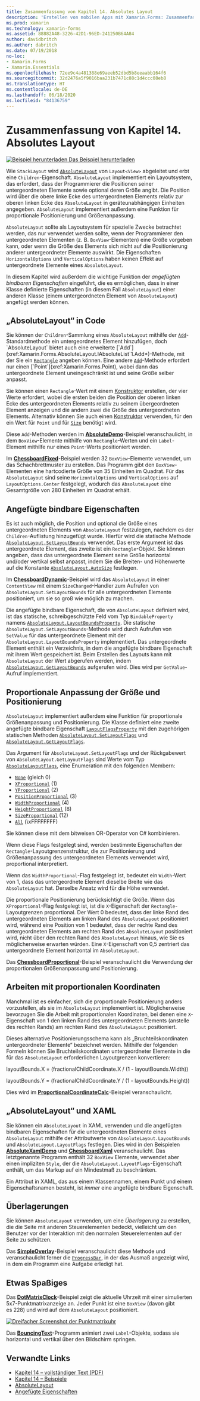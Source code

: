 ```yaml
---
title: Zusammenfassung von Kapitel 14. Absolutes Layout
description: 'Erstellen von mobilen Apps mit Xamarin.Forms: Zusammenfassung von Kapitel 14. Absolutes Layout'
ms.prod: xamarin
ms.technology: xamarin-forms
ms.assetid: 88882A48-3226-42D1-96ED-241250B64A84
author: davidbritch
ms.author: dabritch
ms.date: 07/19/2018
no-loc:
- Xamarin.Forms
- Xamarin.Essentials
ms.openlocfilehash: 72ee9c4a481388e69aeeb52dbd5b8eeaabb164f6
ms.sourcegitcommit: 32d2476a5f9016baa231b7471c88c1d4ccc08eb8
ms.translationtype: HT
ms.contentlocale: de-DE
ms.lasthandoff: 06/18/2020
ms.locfileid: "84136759"
---
```

# <a name="summary-of-chapter-14-absolute-layout"></a>Zusammenfassung von Kapitel 14. Absolutes Layout

[![Beispiel herunterladen](~/media/shared/download.png) Das Beispiel herunterladen](https://github.com/xamarin/xamarin-forms-book-samples/tree/master/Chapter14)

Wie `StackLayout` wird [`AbsoluteLayout`](xref:Xamarin.Forms.AbsoluteLayout) von `Layout<View>` abgeleitet und erbt eine `Children`-Eigenschaft. `AbsoluteLayout` implementiert ein Layoutsystem, das erfordert, dass der Programmierer die Positionen seiner untergeordneten Elemente sowie optional deren Größe angibt. Die Position wird über die obere linke Ecke des untergeordneten Elements relativ zur oberen linken Ecke des `AbsoluteLayout` in geräteunabhängigen Einheiten angegeben. `AbsoluteLayout` implementiert außerdem eine Funktion für proportionale Positionierung und Größenanpassung.

`AbsoluteLayout` sollte als Layoutsystem für spezielle Zwecke betrachtet werden, das nur verwendet werden sollte, wenn der Programmierer den untergeordneten Elementen (z. B. `BoxView`-Elementen) eine Größe vorgeben kann, oder wenn die Größe des Elements sich nicht auf die Positionierung anderer untergeordneter Elemente auswirkt. Die Eigenschaften `HorizontalOptions` und `VerticalOptions` haben keinen Effekt auf untergeordnete Elemente eines `AbsoluteLayout`.

In diesem Kapitel wird außerdem die wichtige Funktion der *angefügten bindbaren Eigenschaften* eingeführt, die es ermöglichen, dass in einer Klasse definierte Eigenschaften (in diesem Fall `AbsoluteLayout`) einer anderen Klasse (einem untergeordneten Element von `AbsoluteLayout`) angefügt werden können.

## <a name="absolutelayout-in-code"></a>„AbsoluteLayout“ in Code

Sie können der `Children`-Sammlung eines `AbsoluteLayout` mithilfe der [`Add`](xref:System.Collections.Generic.ICollection`1.Add*)-Standardmethode ein untergeordnetes Element hinzufügen, doch `AbsoluteLayout` bietet auch eine erweiterte [`Add`](xref:Xamarin.Forms.AbsoluteLayout.IAbsoluteList`1.Add*)-Methode, mit der Sie ein [`Rectangle`](xref:Xamarin.Forms.Rectangle) angeben können. Eine andere [`Add`](xref:Xamarin.Forms.AbsoluteLayout.IAbsoluteList`1.Add*)-Methode erfordert nur einen [`Point`](xref:Xamarin.Forms.Point), wobei dann das untergeordnete Element uneingeschränkt ist und seine Größe selber anpasst.

Sie können einen `Rectangle`-Wert mit einem [Konstruktor](xref:Xamarin.Forms.Rectangle.%23ctor(System.Double,System.Double,System.Double,System.Double)) erstellen, der vier Werte erfordert, wobei die ersten beiden die Position der oberen linken Ecke des untergeordneten Elements relativ zu seinem übergeordneten Element anzeigen und die andern zwei die Größe des untergeordneten Elements. Alternativ können Sie auch einen [Konstruktor](xref:Xamarin.Forms.Rectangle.%23ctor(Xamarin.Forms.Point,Xamarin.Forms.Size)) verwenden, für den ein Wert für `Point` und für [`Size`](xref:Xamarin.Forms.Size) benötigt wird.

Diese `Add`-Methoden werden im [**AbsoluteDemo**](https://github.com/xamarin/xamarin-forms-book-samples/tree/master/Chapter14/AbsoluteDemo)-Beispiel veranschaulicht, in dem `BoxView`-Elemente mithilfe von `Rectangle`-Werten und ein `Label`-Element mithilfe nur eines `Point`-Werts positioniert werden.

Im [**ChessboardFixed**](https://github.com/xamarin/xamarin-forms-book-samples/tree/master/Chapter14/ChessboardFixed)-Beispiel werden 32 `BoxView`-Elemente verwendet, um das Schachbrettmuster zu erstellen. Das Programm gibt den `BoxView`-Elementen eine hartcodierte Größe von 35 Einheiten im Quadrat. Für das `AbsoluteLayout` sind seine `HorizontalOptions` und `VerticalOptions` auf `LayoutOptions.Center` festgelegt, wodurch das `AbsoluteLayout` eine Gesamtgröße von 280 Einheiten im Quadrat erhält.

## <a name="attached-bindable-properties"></a>Angefügte bindbare Eigenschaften

Es ist auch möglich, die Position und optional die Größe eines untergeordneten Elements von `AbsoluteLayout` festzulegen, nachdem es der `Children`-Auflistung hinzugefügt wurde. Hierfür wird die statische Methode [`AbsoluteLayout.SetLayoutBounds`](xref:Xamarin.Forms.AbsoluteLayout.SetLayoutBounds(Xamarin.Forms.BindableObject,Xamarin.Forms.Rectangle)) verwendet. Das erste Argument ist das untergeordnete Element, das zweite ist ein `Rectangle`-Objekt. Sie können angeben, dass das untergeordnete Element seine Größe horizontal und/oder vertikal selbst anpasst, indem Sie die Breiten- und Höhenwerte auf die Konstante [`AbsoluteLayout.AutoSize`](xref:Xamarin.Forms.AbsoluteLayout.AutoSize) festlegen.

Im [**ChessboardDynamic**](https://github.com/xamarin/xamarin-forms-book-samples/tree/master/Chapter14/ChessboardDynamic)-Beispiel wird das `AbsoluteLayout` in einer `ContentView` mit einem `SizeChanged`-Handler zum Aufrufen von `AbsoluteLayout.SetLayoutBounds` für alle untergeordneten Elemente positioniert, um sie so groß wie möglich zu machen.  

Die angefügte bindbare Eigenschaft, die von `AbsoluteLayout` definiert wird, ist das statische, schreibgeschützte Feld vom Typ `BindableProperty` namens [`AbsoluteLayout.LayoutBoundsProperty`](xref:Xamarin.Forms.AbsoluteLayout.LayoutBoundsProperty). Die statische `AbsoluteLayout.SetLayoutBounds`-Methode wird durch Aufrufen von `SetValue` für das untergeordnete Element mit der `AbsoluteLayout.LayoutBoundsProperty` implementiert. Das untergeordnete Element enthält ein Verzeichnis, in dem die angefügte bindbare Eigenschaft mit ihrem Wert gespeichert ist. Beim Erstellen des Layouts kann mit `AbsoluteLayout` der Wert abgerufen werden, indem [`AbsoluteLayout.GetLayoutBounds`](xref:Xamarin.Forms.AbsoluteLayout.GetLayoutBounds(Xamarin.Forms.BindableObject)) aufgerufen wird. Dies wird per `GetValue`-Aufruf implementiert.

## <a name="proportional-sizing-and-positioning"></a>Proportionale Anpassung der Größe und Positionierung

`AbsoluteLayout` implementiert außerdem eine Funktion für proportionale Größenanpassung und Positionierung. Die Klasse definiert eine zweite angefügte bindbare Eigenschaft [`LayoutFlagsProperty`](xref:Xamarin.Forms.AbsoluteLayout.LayoutFlagsProperty) mit den zugehörigen statischen Methoden [`AbsoluteLayout.SetLayoutFlags`](xref:Xamarin.Forms.AbsoluteLayout.SetLayoutFlags(Xamarin.Forms.BindableObject,Xamarin.Forms.AbsoluteLayoutFlags)) und [`AbsoluteLayout.GetLayoutFlags`](xref:Xamarin.Forms.AbsoluteLayout.GetLayoutFlags(Xamarin.Forms.BindableObject)).

Das Argument für `AbsoluteLayout.SetLayoutFlags` und der Rückgabewert von `AbsoluteLayout.GetLayoutFlags` sind Werte vom Typ [`AbsoluteLayoutFlags`](xref:Xamarin.Forms.AbsoluteLayoutFlags), eine Enumeration mit den folgenden Membern:

- [`None`](xref:Xamarin.Forms.AbsoluteLayoutFlags.None) (gleich 0)
- [`XProportional`](xref:Xamarin.Forms.AbsoluteLayoutFlags.XProportional) (1)
- [`YProportional`](xref:Xamarin.Forms.AbsoluteLayoutFlags.YProportional) (2)
- [`PositionProportional`](xref:Xamarin.Forms.AbsoluteLayoutFlags.PositionProportional) (3)
- [`WidthProportional`](xref:Xamarin.Forms.AbsoluteLayoutFlags.WidthProportional) (4)
- [`HeightProportional`](xref:Xamarin.Forms.AbsoluteLayoutFlags.HeightProportional) (8)
- [`SizeProportional`](xref:Xamarin.Forms.AbsoluteLayoutFlags.SizeProportional) (12)
- [`All`](xref:Xamarin.Forms.AbsoluteLayoutFlags.All) (\xFFFFFFFF)

Sie können diese mit dem bitweisen OR-Operator von C# kombinieren.

Wenn diese Flags festgelegt sind, werden bestimmte Eigenschaften der `Rectangle`-Layoutgrenzenstruktur, die zur Positionierung und Größenanpassung des untergeordneten Elements verwendet wird, proportional interpretiert.

Wenn das `WidthProportional`-Flag festgelegt ist, bedeutet ein `Width`-Wert von 1, dass das untergeordnete Element dieselbe Breite wie das `AbsoluteLayout` hat. Derselbe Ansatz wird für die Höhe verwendet.

Die proportionale Positionierung berücksichtigt die Größe. Wenn das `XProportional`-Flag festgelegt ist, ist die `X`-Eigenschaft der `Rectangle`-Layoutgrenzen proportional. Der Wert 0 bedeutet, dass der linke Rand des untergeordneten Elements am linken Rand des `AbsoluteLayout` positioniert wird, während eine Position von 1 bedeutet, dass der rechte Rand des untergeordneten Elements am rechten Rand des `AbsoluteLayout` positioniert wird, nicht über den rechten Rand des `AbsoluteLayout` hinaus, wie Sie es möglicherweise erwarten würden. Eine `X`-Eigenschaft von 0,5 zentriert das untergeordnete Element horizontal im `AbsoluteLayout`.

Das [**ChessboardProportional**](https://github.com/xamarin/xamarin-forms-book-samples/tree/master/Chapter14/ChessboardProportional)-Beispiel veranschaulicht die Verwendung der proportionalen Größenanpassung und Positionierung.

## <a name="working-with-proportional-coordinates"></a>Arbeiten mit proportionalen Koordinaten

Manchmal ist es einfacher, sich die proportionale Positionierung anders vorzustellen, als sie im `AbsoluteLayout` implementiert ist. Möglicherweise bevorzugen Sie die Arbeit mit proportionalen Koordinaten, bei denen eine `X`-Eigenschaft von 1 den linken Rand des untergeordneten Elements (anstelle des rechten Rands) am rechten Rand des `AbsoluteLayout` positioniert.

Dieses alternative Positionierungsschema kann als „Bruchteilskoordinaten untergeordneter Elemente“ bezeichnet werden. Mithilfe der folgenden Formeln können Sie Bruchteilskoordinaten untergeordneter Elemente in die für das `AbsoluteLayout` erforderlichen Layoutgrenzen konvertieren:

layoutBounds.X = (fractionalChildCoordinate.X / (1 - layoutBounds.Width))

layoutBounds.Y = (fractionalChildCoordinate.Y / (1 - layoutBounds.Height))

Dies wird im [**ProportionalCoordinateCalc**](https://github.com/xamarin/xamarin-forms-book-samples/tree/master/Chapter14/PropCoordCalc)-Beispiel veranschaulicht.

## <a name="absolutelayout-and-xaml"></a>„AbsoluteLayout“ und XAML

Sie können ein `AbsoluteLayout` in XAML verwenden und die angefügten bindbaren Eigenschaften für die untergeordneten Elemente eines `AbsoluteLayout` mithilfe der Attributwerte von `AbsoluteLayout.LayoutBounds` und `AbsoluteLayout.LayoutFlags` festlegen. Dies wird in den Beispielen [**AbsoluteXamlDemo**](https://github.com/xamarin/xamarin-forms-book-samples/tree/master/Chapter14/AbsoluteXamlDemo) und [**ChessboardXaml**](https://github.com/xamarin/xamarin-forms-book-samples/tree/master/Chapter14/ChessboardXaml) veranschaulicht. Das letztgenannte Programm enthält 32 `BoxView` Elemente, verwendet aber einen impliziten `Style`, der die `AbsoluteLayout.LayoutFlags`-Eigenschaft enthält, um das Markup auf ein Mindestmaß zu beschränken.

Ein Attribut in XAML, das aus einem Klassennamen, einem Punkt und einem Eigenschaftsnamen besteht, ist *immer* eine angefügte bindbare Eigenschaft.

## <a name="overlays"></a>Überlagerungen

Sie können `AbsoluteLayout` verwenden, um eine *Überlagerung* zu erstellen, die die Seite mit anderen Steuerelementen bedeckt, vielleicht um den Benutzer vor der Interaktion mit den normalen Steuerelementen auf der Seite zu schützen.

Das [**SimpleOverlay**](https://github.com/xamarin/xamarin-forms-book-samples/tree/master/Chapter14/SimpleOverlay)-Beispiel veranschaulicht diese Methode und veranschaulicht ferner die [`ProgressBar`](xref:Xamarin.Forms.ProgressBar), in der das Ausmaß angezeigt wird, in dem ein Programm eine Aufgabe erledigt hat.

## <a name="some-fun"></a>Etwas Spaßiges

Das [**DotMatrixClock**](https://github.com/xamarin/xamarin-forms-book-samples/tree/master/Chapter14/DotMatrixClock)-Beispiel zeigt die aktuelle Uhrzeit mit einer simulierten 5x7-Punktmatrixanzeige an. Jeder Punkt ist eine `BoxView` (davon gibt es 228) und wird auf dem `AbsoluteLayout` positioniert.

[![Dreifacher Screenshot der Punktmatrixuhr](images/ch14fg08-small.png "Punktmatrixuhr")](images/ch14fg08-large.png#lightbox "Punktmatrixuhr")

Das [**BouncingText**](https://github.com/xamarin/xamarin-forms-book-samples/tree/master/Chapter14/BouncingText)-Programm animiert zwei `Label`-Objekte, sodass sie horizontal und vertikal über den Bildschirm springen.

## <a name="related-links"></a>Verwandte Links

- [Kapitel 14 – vollständiger Text (PDF)](https://download.xamarin.com/developer/xamarin-forms-book/XamarinFormsBook-Ch14-Apr2016.pdf)
- [Kapitel 14 – Beispiele](https://github.com/xamarin/xamarin-forms-book-samples/tree/master/Chapter14)
- [AbsoluteLayout](~/xamarin-forms/user-interface/layouts/absolute-layout.md)
- [Angefügte Eigenschaften](~/xamarin-forms/xaml/attached-properties.md)
